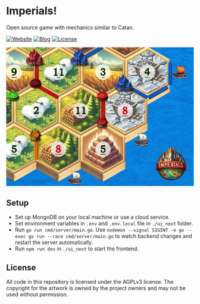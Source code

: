 # Imperials!

Open source game with mechanics similar to Catan.

[![Website](https://img.shields.io/website?url=https%3A%2F%2Fimperials.app&label=imperials.app)](https://imperials.app)
[![Blog](https://img.shields.io/website?url=https%3A%2F%2Fblog.imperials.app&label=blog)](https://blog.imperials.app)
[![License](https://img.shields.io/badge/license-AGPLv3-red)](./LICENSE)

![screenshot](./screenshot.jpg)

## Setup

- Set up MongoDB on your local machine or use a cloud service.
- Set environment variables in `.env` and `.env.local` file in `./ui_next` folder.
- Run `go run cmd/server/main.go`. Use `nodemon --signal SIGINT -e go --exec go run --race cmd/server/main.go` to watch backend changes and restart the server automatically.
- Run `npm run dev` in `./ui_next` to start the frontend.

## License

All code in this repository is licensed under the AGPLv3 license. The copyright for the artwork is owned by the project owners and may not be used without permission.

